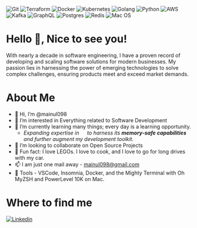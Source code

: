 <p>
  <!-- [Icons](https://simpleicons.org/?q=Kuber) 
       https://aleksandarpopovic.com/Easiest-way-to-set-up-your-Github-profile-page/
  -->
  <img alt="Git" src="https://img.shields.io/badge/Git-F05032?logo=git&logoColor=white&style=for-the-badge" />  
  <img alt="Terraform" src="https://img.shields.io/badge/Terraform-844FBA?logo=terraform&logoColor=white&style=for-the-badge" />  
  <img alt="Docker" src="https://img.shields.io/badge/Docker-2496ED?logo=Docker&logoColor=white&style=for-the-badge" />  
  <img alt="Kubernetes" src="https://img.shields.io/badge/Kubernetes-326CE5?logo=kubernetes&logoColor=white&style=for-the-badge" />  
  <img alt="Golang" src="https://img.shields.io/badge/Golang-00ADD8?logo=go&logoColor=white&style=for-the-badge" />  
  <img alt="Python" src="https://img.shields.io/badge/Python-3776AB?logo=Python&logoColor=white&style=for-the-badge" />  
  <img alt="AWS" src="https://img.shields.io/badge/AWS-232F3E?logo=amazonaws&logoColor=white&style=for-the-badge" />  
  <img alt="Kafka" src="https://img.shields.io/badge/Kafka-231F20?logo=apachekafka&logoColor=white&style=for-the-badge" />  
  <img alt="GraphQL" src="https://img.shields.io/badge/GraphQL-E10098?logo=graphql&logoColor=white&style=for-the-badge" />
  <img alt="Postgres" src="https://img.shields.io/badge/PostgreSQL-4169E1?logo=postgresql&logoColor=white&style=for-the-badge" />  
  <img alt="Redis" src="https://img.shields.io/badge/Redis-DC382D?logo=redis&logoColor=white&style=for-the-badge" />  
  <img alt="Mac OS" src="https://img.shields.io/badge/macOS-000000?logo=apple&logoColor=white&style=for-the-badge" />  
</p>

# Hello 👋, Nice to see you! 

With nearly a decade in software engineering, I have a proven record of developing and scaling software solutions for modern businesses. My passion lies in harnessing the power of emerging technologies to solve complex challenges, ensuring products meet and exceed market demands.

# About Me
- 👋 Hi, I’m @mainul098
- 👀 I’m interested in Everything related to Software Development
- 🌱 I’m currently learning many things; every day is a learning opportunity.
  - _Expanding expertise in <img height="14" width="14" src="https://cdn.simpleicons.org/rust"/> to harness its **memory-safe capabilities** and further augment my development toolkit._
- 💞️ I’m looking to collaborate on Open Source Projects
- 🥳 Fun fact: I love LEGOs. I love to cook, and I love to go for long drives with my car.
- 📫 I am just one mail away - mainul098@gmail.com
- 🔧 Tools - VSCode, Insomnia, Docker, and the Mighty Terminal with Oh MyZSH and PowerLevel 10K on Mac.

# Where to find me
[![Linkedin](https://img.shields.io/badge/LinkedIn-0077B5?style=for-the-badge&logo=linkedin&logoColor=white)](https://www.linkedin.com/in/mainul098/)

<!---
mainul098/mainul098 is a ✨ special ✨ repository because its `README.md` (this file) appears on your GitHub profile.
You can click the Preview link to take a look at your changes.
--->

